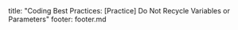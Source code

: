<frontmatter>
title: "Coding Best Practices: [Practice] Do Not Recycle Variables or Parameters"
footer: footer.md
</frontmatter>

<include src="unit-inPage-asFlat.md" boilerplate />